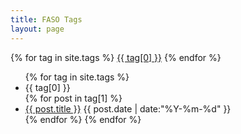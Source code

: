 ```yaml
---
title: FASO Tags
layout: page
---
```


<div id='tag_cloud' class="tagcloud">
{% for tag in site.tags %}
<a href="#tag-{{ tag[0] }}" title="{{ tag[0] }}" rel="{{ tag[1].size }}">{{ tag[0] }}</a>
{% endfor %}
</div>

<ul class="ilist">
{% for tag in site.tags %}
  <li class="ilist-seperator" id="tag-{{ tag[0] }}">{{ tag[0] }}</li>
{% for post in tag[1] %}
  <li class="ilist-item">
  <a href="{{ post.url }}" title="{{ post.title }}">{{ post.title }}</a>
  <time datetime="{{ post.date | date:"%Y-%m-%d" }}">{{ post.date | date:"%Y-%m-%d" }}</time>
  </li>
{% endfor %}
{% endfor %}
</ul>
<script>
    var seajsMod = {'mod':'cate'};
</script>